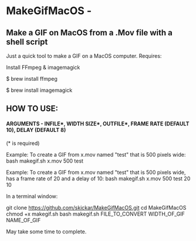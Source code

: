 # MakeGifMacOS - 
## Make a GIF on MacOS from a .Mov file with a shell script
Just a quick tool to make a GIF on a MacOS computer. Requires:

Install FFmpeg & imagemagick

$ brew install ffmpeg 

$ brew install imagemagick

## HOW TO USE:

#### ARGUMENTS - INFILE*, WIDTH SIZE*, OUTFILE*, FRAME RATE (DEFAULT 10), DELAY (DEFAULT 8)
(* is required)

Example: 
To create a GIF from x.mov named "test" that is 500 pixels wide:
bash makegif.sh x.mov 500 test

Example: 
To create a GIF from x.mov named "test" that is 500 pixels wide, has a frame rate of 20 and a delay of 10:
bash makegif.sh x.mov 500 test 20 10

In a terminal window:

git clone https://github.com/skickar/MakeGifMacOS.git
cd MakeGifMacOS
chmod +x makegif.sh
bash makegif.sh FILE_TO_CONVERT WIDTH_OF_GIF NAME_OF_GIF

May take some time to complete.


